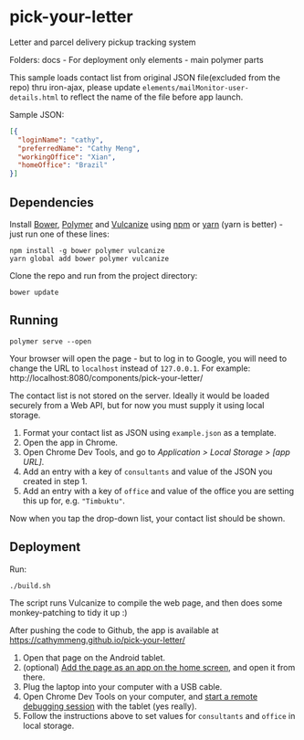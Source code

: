 # pick-your-letter
Letter and parcel delivery pickup tracking system

Folders:
docs - For deployment only
elements - main polymer parts

This sample loads contact list from original JSON file(excluded from the repo) thru iron-ajax, please update `elements/mailMonitor-user-details.html` to reflect the name of the file before app launch.

Sample JSON:

```json
[{
  "loginName": "cathy",
  "preferredName": "Cathy Meng",
  "workingOffice": "Xian",
  "homeOffice": "Brazil"
}]
```

## Dependencies

Install [Bower], [Polymer] and [Vulcanize] using [npm] or [yarn] (yarn is better) - just run one of these lines:

```
npm install -g bower polymer vulcanize
yarn global add bower polymer vulcanize
```


Clone the repo and run from the project directory:

```
bower update
```

[npm]: https://www.npmjs.com/
[yarn]: https://yarnpkg.com/en/
[Bower]: https://bower.io
[Polymer]: https://www.polymer-project.org/
[Vulcanize]: https://www.polymer-project.org/1.0/docs/tools/optimize-for-production

## Running

```
polymer serve --open
```

Your browser will open the page - but to log in to Google, you will need to change the URL to `localhost` instead of `127.0.0.1`. For example: http://localhost:8080/components/pick-your-letter/

The contact list is not stored on the server. Ideally it would be loaded securely from a Web API, but for now you must supply it using local storage.

 1. Format your contact list as JSON using `example.json` as a template.
 2. Open the app in Chrome.
 3. Open Chrome Dev Tools, and go to _Application > Local Storage > [app URL]_.
 4. Add an entry with a key of `consultants` and value of the JSON you created in step 1.
 5. Add an entry with a key of `office` and value of the office you are setting this up for, e.g. `"Timbuktu"`.

Now when you tap the drop-down list, your contact list should be shown.


## Deployment

Run:

```
./build.sh
```

The script runs Vulcanize to compile the web page, and then does some monkey-patching to tidy it up :)

After pushing the code to Github, the app is available at https://cathymmeng.github.io/pick-your-letter/

 1. Open that page on the Android tablet.
 2. (optional) [Add the page as an app on the home screen][add-home], and open it from there.
 3. Plug the laptop into your computer with a USB cable.
 4. Open Chrome Dev Tools on your computer, and [start a remote debugging session][remote-debug] with the tablet (yes really).
 5. Follow the instructions above to set values for `consultants` and `office` in local storage.


[add-home]: https://developer.chrome.com/multidevice/android/installtohomescreen
[remote-debug]: https://developers.google.com/web/tools/chrome-devtools/remote-debugging/
